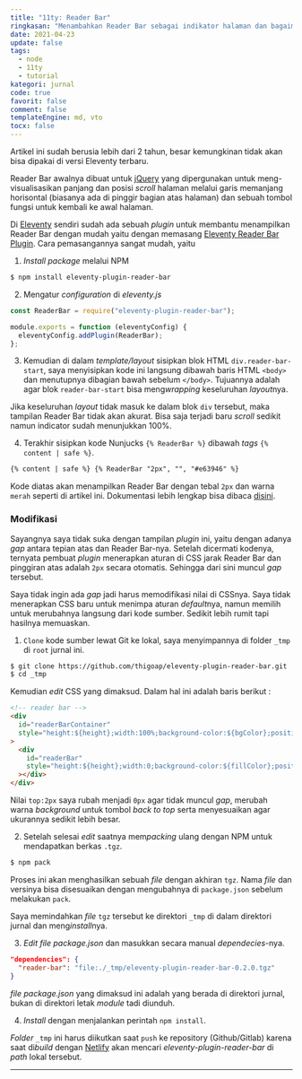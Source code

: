 ```yaml
---
title: "11ty: Reader Bar"
ringkasan: "Menambahkan Reader Bar sebagai indikator halaman dan bagaimana cara memodif ikasinya"
date: 2021-04-23
update: false
tags:
  - node
  - 11ty
  - tutorial
kategori: jurnal
code: true
favorit: false
comment: false
templateEngine: md, vto
tocx: false
---
```


 <div class="pentung">
  <p>Artikel ini sudah berusia lebih dari 2 tahun, besar kemungkinan tidak akan bisa dipakai di versi Eleventy terbaru.</p>
 </div>

Reader Bar awalnya dibuat untuk [jQuery](https://jquery.com) yang dipergunakan untuk meng-visualisasikan panjang dan posisi _scroll_ halaman melalui garis memanjang horisontal (biasanya ada di pinggir bagian atas halaman) dan sebuah tombol fungsi untuk kembali ke awal halaman.

Di [Eleventy](https://11ty.dev) sendiri sudah ada sebuah _plugin_ untuk membantu menampilkan Reader Bar dengan mudah yaitu dengan memasang [Eleventy Reader Bar Plugin](https://github.com/thigoap/eleventy-plugin-reader-bar). Cara pemasangannya sangat mudah, yaitu

1. _Install package_ melalui NPM

```bash
$ npm install eleventy-plugin-reader-bar
```

2. Mengatur _configuration_ di _eleventy.js_

```javascript
const ReaderBar = require("eleventy-plugin-reader-bar");

module.exports = function (eleventyConfig) {
  eleventyConfig.addPlugin(ReaderBar);
};
```

3. Kemudian di dalam _template/layout_ sisipkan blok HTML `div.reader-bar-start`, saya menyisipkan kode ini langsung dibawah baris HTML `<body>` dan menutupnya dibagian bawah sebelum `</body>`. Tujuannya adalah agar blok `reader-bar-start` bisa meng*wrapping* keseluruhan *layout*nya.

 <p class="sidenote">Jika keseluruhan <em>layout</em> tidak masuk ke dalam blok <code>div</code> tersebut, maka tampilan Reader Bar tidak akan akurat. Bisa saja terjadi baru <em>scroll</em> sedikit namun indicator sudah menunjukkan 100%.</p>

4. Terakhir sisipkan kode Nunjucks `{% ReaderBar %}` dibawah _tags_ `{% content | safe %}`.

```html
{% content | safe %} {% ReaderBar "2px", "", "#e63946" %}
```

Kode diatas akan menampilkan Reader Bar dengan tebal `2px` dan warna `merah` seperti di artikel ini. Dokumentasi lebih lengkap bisa dibaca [disini](https://github.com/thigoap/eleventy-plugin-reader-bar).

### Modifikasi

Sayangnya saya tidak suka dengan tampilan _plugin_ ini, yaitu dengan adanya _gap_ antara tepian atas dan Reader Bar-nya. Setelah dicermati kodenya, ternyata pembuat _plugin_ menerapkan aturan di CSS jarak Reader Bar dan pinggiran atas adalah `2px` secara otomatis. Sehingga dari sini muncul _gap_ tersebut.

Saya tidak ingin ada _gap_ jadi harus memodifikasi nilai di CSSnya. Saya tidak menerapkan CSS baru untuk menimpa aturan *default*nya, namun memilih untuk merubahnya langsung dari kode sumber. Sedikit lebih rumit tapi hasilnya memuaskan.

1. `Clone` kode sumber lewat Git ke lokal, saya menyimpannya di folder `_tmp` di `root` jurnal ini.

```bash
$ git clone https://github.com/thigoap/eleventy-plugin-reader-bar.git  _tmp
$ cd _tmp
```

Kemudian _edit_ CSS yang dimaksud. Dalam hal ini adalah baris berikut :

```html
<!-- reader bar -->
<div
  id="readerBarContainer"
  style="height:${height};width:100%;background-color:${bgColor};position:fixed;top:2px;left:0;z-index:100;transition:0.2s;"
>
  <div
    id="readerBar"
    style="height:${height};width:0;background-color:${fillColor};position:fixed;top:2px;left:0;z-index:200;transition:0.2s;"
  ></div>
</div>
```

Nilai `top:2px` saya rubah menjadi `0px` agar tidak muncul _gap_, merubah warna _background_ untuk tombol _back to top_ serta menyesuaikan agar ukurannya sedikit lebih besar.

2. Setelah selesai _edit_ saatnya mem*packing* ulang dengan NPM untuk mendapatkan berkas `.tgz`.

```bash
$ npm pack
```

Proses ini akan menghasilkan sebuah _file_ dengan akhiran `tgz`. Nama _file_ dan versinya bisa disesuaikan dengan mengubahnya di `package.json` sebelum melakukan `pack`.

Saya memindahkan _file_ `tgz` tersebut ke direktori `_tmp` di dalam direktori jurnal dan meng*install*nya.

3. _Edit file package.json_ dan masukkan secara manual _dependecies_-nya.

```json
"dependencies": {
  "reader-bar": "file:./_tmp/eleventy-plugin-reader-bar-0.2.0.tgz"
}
```

 <p class="sidenote"><i>file package.json</i> yang dimaksud ini adalah yang berada di direktori jurnal, bukan di direktori letak <i>module</i> tadi diunduh.</p>

4. _Install_ dengan menjalankan perintah `npm install`.

_Folder_ `_tmp` ini harus diikutkan saat `push` ke repository (Github/Gitlab) karena saat di*build* dengan [Netlify](https://netlify.com) akan mencari _eleventy-plugin-reader-bar_ di _path_ lokal tersebut.

---
